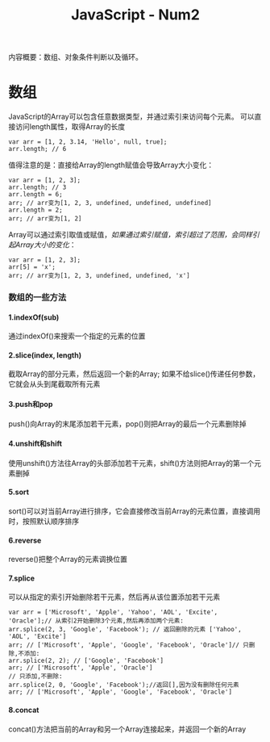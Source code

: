 ﻿---
title: JavaScript - Num2
categories: JavaScript
tags:
- JavaScript学习
---

内容概要：数组、对象条件判断以及循环。
<!-- more -->

# 数组
JavaScript的Array可以包含任意数据类型，并通过索引来访问每个元素。
可以直接访问length属性，取得Array的长度
```
var arr = [1, 2, 3.14, 'Hello', null, true];
arr.length; // 6
```
值得注意的是：直接给Array的length赋值会导致Array大小变化：
```
var arr = [1, 2, 3];
arr.length; // 3
arr.length = 6;
arr; // arr变为[1, 2, 3, undefined, undefined, undefined]
arr.length = 2;
arr; // arr变为[1, 2]
```
Array可以通过索引取值或赋值，*如果通过索引赋值，索引超过了范围，会同样引起Array大小的变化*：
```
var arr = [1, 2, 3];
arr[5] = 'x';
arr; // arr变为[1, 2, 3, undefined, undefined, 'x']
```
### 数组的一些方法
#### 1.indexOf(sub)
通过indexOf()来搜索一个指定的元素的位置
#### 2.slice(index, length)
截取Array的部分元素，然后返回一个新的Array;
如果不给slice()传递任何参数，它就会从头到尾截取所有元素
#### 3.push和pop
push()向Array的末尾添加若干元素，pop()则把Array的最后一个元素删除掉
#### 4.unshift和shift
使用unshift()方法往Array的头部添加若干元素，shift()方法则把Array的第一个元素删掉
#### 5.sort
sort()可以对当前Array进行排序，它会直接修改当前Array的元素位置，直接调用时，按照默认顺序排序
#### 6.reverse
reverse()把整个Array的元素调换位置
#### 7.splice
可以从指定的索引开始删除若干元素，然后再从该位置添加若干元素
```
var arr = ['Microsoft', 'Apple', 'Yahoo', 'AOL', 'Excite', 'Oracle'];// 从索引2开始删除3个元素,然后再添加两个元素:
arr.splice(2, 3, 'Google', 'Facebook'); // 返回删除的元素 ['Yahoo', 'AOL', 'Excite']
arr; // ['Microsoft', 'Apple', 'Google', 'Facebook', 'Oracle']// 只删除,不添加:
arr.splice(2, 2); // ['Google', 'Facebook']
arr; // ['Microsoft', 'Apple', 'Oracle']
// 只添加,不删除:
arr.splice(2, 0, 'Google', 'Facebook');//返回[],因为没有删除任何元素
arr; // ['Microsoft', 'Apple', 'Google', 'Facebook', 'Oracle']
```
#### 8.concat
concat()方法把当前的Array和另一个Array连接起来，并返回一个新的Array

